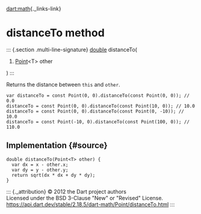 [dart:math](../../dart-math/dart-math-library){._links-link}

distanceTo method
=================

::: {.section .multi-line-signature}
[double](../../dart-core/double-class) distanceTo(

1.  [Point](../point-class)\<T\> other

)
:::

Returns the distance between `this` and `other`.

``` {.language-dart data-language="dart"}
var distanceTo = const Point(0, 0).distanceTo(const Point(0, 0)); // 0.0
distanceTo = const Point(0, 0).distanceTo(const Point(10, 0)); // 10.0
distanceTo = const Point(0, 0).distanceTo(const Point(0, -10)); // 10.0
distanceTo = const Point(-10, 0).distanceTo(const Point(100, 0)); // 110.0
```

Implementation {#source}
--------------

``` {.language-dart data-language="dart"}
double distanceTo(Point<T> other) {
  var dx = x - other.x;
  var dy = y - other.y;
  return sqrt(dx * dx + dy * dy);
}
```

::: {._attribution}
© 2012 the Dart project authors\
Licensed under the BSD 3-Clause \"New\" or \"Revised\" License.\
<https://api.dart.dev/stable/2.18.5/dart-math/Point/distanceTo.html>
:::
